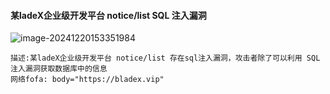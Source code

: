 #### 某ladeX企业级开发平台 notice/list SQL 注入漏洞

![image-20241220153351984](C:\Users\lenovo\AppData\Roaming\Typora\typora-user-images\image-20241220153351984.png)

```
描述:某ladeX企业级开发平台 notice/list 存在sql注入漏洞，攻击者除了可以利用 SQL 注入漏洞获取数据库中的信息
网络fofa: body="https://bladex.vip"
```

